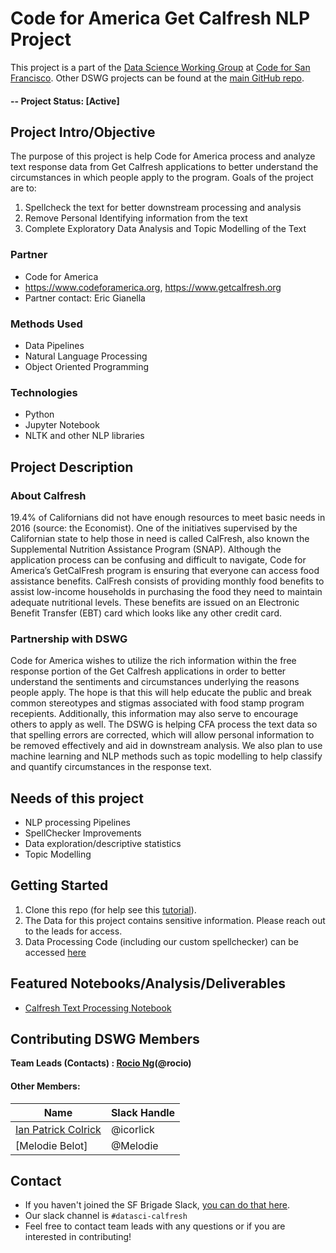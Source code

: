 # Code for America Get Calfresh NLP Project 
This project is a part of the [Data Science Working Group](http://datascience.codeforsanfrancisco.org) at [Code for San Francisco](http://www.codeforsanfrancisco.org).  Other DSWG projects can be found at the [main GitHub repo](https://github.com/sfbrigade/data-science-wg).

#### -- Project Status: [Active]

## Project Intro/Objective
The purpose of this project is help Code for America process and analyze text response data from Get Calfresh applications to better understand the circumstances in which people apply to the program. Goals of the project are to: 
  1. Spellcheck the text for better downstream processing and analysis 
  2. Remove Personal Identifying information from the text 
  3. Complete Exploratory Data Analysis and Topic Modelling of the Text

### Partner
* Code for America
* https://www.codeforamerica.org, https://www.getcalfresh.org
* Partner contact: Eric Gianella

### Methods Used
* Data Pipelines
* Natural Language Processing
* Object Oriented Programming


### Technologies
* Python
* Jupyter Notebook
* NLTK and other NLP libraries

## Project Description
### About Calfresh
19.4% of Californians did not have enough resources to meet basic needs in 2016 (source: the Economist). One of the initiatives supervised by the Californian state to help those in need is called CalFresh, also known the Supplemental Nutrition Assistance Program (SNAP). Although the application process can be confusing and difficult to navigate, Code for America’s GetCalFresh program is ensuring that everyone can access food assistance benefits. CalFresh consists of providing monthly food benefits to assist low-income households in purchasing the food they need to maintain adequate nutritional levels. These benefits are issued on an Electronic Benefit Transfer (EBT) card which looks like any other credit card. 

### Partnership with DSWG
Code for America wishes to utilize the rich information within the free response portion of the Get Calfresh applications in order to better understand the sentiments and circumstances underlying the reasons people apply.  The hope is that this will help educate the public and break common stereotypes and stigmas associated with food stamp program recepients.  Additionally, this information may also serve to encourage others to apply as well. The DSWG is helping CFA process the text data so that spelling errors are corrected, which will allow personal information to be removed effectively and aid in downstream analysis.  We also plan to use machine learning and NLP methods such as topic modelling to help classify and quantify circumstances in the response text.

## Needs of this project

- NLP processing Pipelines
- SpellChecker Improvements
- Data exploration/descriptive statistics
- Topic Modelling

## Getting Started

1. Clone this repo (for help see this [tutorial](https://help.github.com/articles/cloning-a-repository/)).
2. The Data for this project contains sensitive information.  Please reach out to the leads for access.
3. Data Processing Code (including our custom spellchecker) can be accessed [here](https://github.com/sfbrigade/datasci-cfa-calfresh/tree/master/2-Data-Processing)


## Featured Notebooks/Analysis/Deliverables
* [Calfresh Text Processing Notebook](https://github.com/sfbrigade/datasci-cfa-calfresh/blob/master/2-Data-Processing/CalFresh-Text-Processing.ipynb)


## Contributing DSWG Members

**Team Leads (Contacts) : [Rocio Ng](https://github.com/RocioSNg)(@rocio)**

#### Other Members:

|Name     |  Slack Handle   | 
|---------|-----------------|
|[Ian Patrick Colrick ](https://github.com/icolrick)| @icorlick      |
|[Melodie Belot] |     @Melodie   |

## Contact
* If you haven't joined the SF Brigade Slack, [you can do that here](http://c4sf.me/slack).  
* Our slack channel is `#datasci-calfresh`
* Feel free to contact team leads with any questions or if you are interested in contributing!
